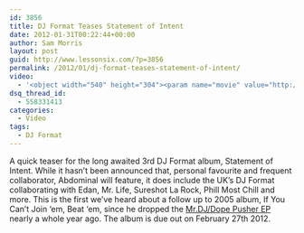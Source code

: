 ```yaml
---
id: 3856
title: DJ Format Teases Statement of Intent
date: 2012-01-31T00:22:44+00:00
author: Sam Morris
layout: post
guid: http://www.lessonsix.com/?p=3856
permalink: /2012/01/dj-format-teases-statement-of-intent/
video:
  - '<object width="540" height="304"><param name="movie" value="http://www.youtube.com/v/0gDZn7Klb1c?version=3&amp;hl=en_GB"></param><param name="allowFullScreen" value="true"></param><param name="allowscriptaccess" value="always"></param><embed src="http://www.youtube.com/v/0gDZn7Klb1c?version=3&amp;hl=en_GB" type="application/x-shockwave-flash" width="540" height="304" allowscriptaccess="always" allowfullscreen="true"></embed></object>'
dsq_thread_id:
  - 558331413
categories:
  - Video
tags:
  - DJ Format
---
```

A quick teaser for the long awaited 3rd DJ Format album, Statement of Intent. While it hasn&#8217;t been announced that, personal favourite and frequent collaborator, Abdominal will feature, it does include the UK&#8217;s DJ Format collaborating with Edan, Mr. Life, Sureshot La Rock, Phill Most Chill and more. This is the first we&#8217;ve heard about a follow up to 2005 album, If You Can&#8217;t Join &#8216;em, Beat &#8216;em, since he dropped the [Mr.DJ/Dope Pusher EP](http://www.lessonsix.com/2011/02/dope-pusher-by-dj-format/) nearly a whole year ago. The album is due out on February 27th 2012.